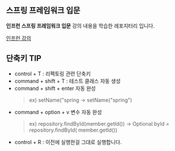 ## 스프링 프레임워크 입문

**인프런 스프링 프레임워크 입문** 강의 내용을 학습한 레포지터리 입니다.

[인프런 강의](https://www.inflearn.com/course/spring/dashboard)

## 단축키 TIP

- control + T : 리펙토링 관련 단축키
- command + shift + T : 테스트 클래스 자동 생성
- command + shift + enter 자동 완성
  > ex) setName("spring -> setName("spring")
- command + option + v 변수 자동 완성
  > ex) repository.findById(member.getId()) -> Optional<Member> byId = repository.findById(
  member.getId())
- control + R : 이전에 실행한걸 그대로 실행합니다.
